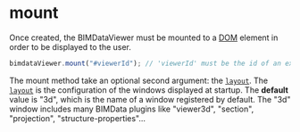 # mount

Once created, the BIMDataViewer must be mounted to a [DOM](https://developer.mozilla.org/en-US/docs/Web/API/Document_Object_Model) element in order to be displayed to the user.

```javascript
bimdataViewer.mount("#viewerId"); // 'viewerId' must be the id of an existing element.
```

The mount method take an optional second argument: the [`layout`](/viewer/customize_the_ui.html#layout). The [`layout`](/viewer/customize_the_ui.html#layout) is the configuration of the windows displayed at startup. The **default** value is "3d", which is the name of a window registered by default. The "3d" window includes many BIMData plugins like "viewer3d", "section", "projection", "structure-properties"...
